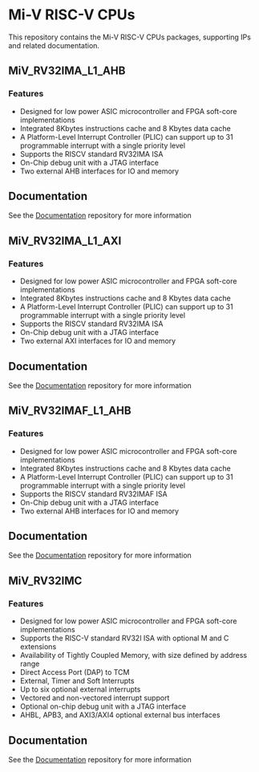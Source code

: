 # Mi-V RISC-V CPUs
This repository contains the Mi-V RISC-V CPUs packages, supporting IPs and related documentation.

## MiV_RV32IMA_L1_AHB


### Features
* Designed for low power ASIC microcontroller and FPGA soft-core implementations
* Integrated 8Kbytes instructions cache and 8 Kbytes data cache
* A Platform-Level Interrupt Controller (PLIC) can support up to 31 programmable interrupt with a single priority level
* Supports the RISCV standard RV32IMA ISA
* On-Chip debug unit with a JTAG interface
* Two external AHB interfaces for IO and memory

## Documentation
See the [Documentation](https://www.microsemi.com/product-directory/fpga-soc/5210-mi-v-embedded-ecosystem#documents) repository for more information


## MiV_RV32IMA_L1_AXI


### Features
* Designed for low power ASIC microcontroller and FPGA soft-core implementations
* Integrated 8Kbytes instructions cache and 8 Kbytes data cache
* A Platform-Level Interrupt Controller (PLIC) can support up to 31 programmable interrupt with a single priority level
* Supports the RISCV standard RV32IMA ISA
* On-Chip debug unit with a JTAG interface
* Two external AXI interfaces for IO and memory

## Documentation
See the [Documentation](https://www.microsemi.com/product-directory/fpga-soc/5210-mi-v-embedded-ecosystem#documents) repository for more information


## MiV_RV32IMAF_L1_AHB


### Features
* Designed for low power ASIC microcontroller and FPGA soft-core implementations
* Integrated 8Kbytes instructions cache and 8 Kbytes data cache
* A Platform-Level Interrupt Controller (PLIC) can support up to 31 programmable interrupt with a single priority level
* Supports the RISCV standard RV32IMAF ISA
* On-Chip debug unit with a JTAG interface
* Two external AHB interfaces for IO and memory

## Documentation
See the [Documentation](https://www.microsemi.com/product-directory/fpga-soc/5210-mi-v-embedded-ecosystem#documents) repository for more information


## MiV_RV32IMC


### Features
* Designed for low power ASIC microcontroller and FPGA soft-core implementations
* Supports the RISC-V standard RV32I ISA with optional M and C extensions
* Availability of Tightly Coupled Memory, with size defined by address range
* Direct Access Port (DAP) to TCM
* External, Timer and Soft Interrupts
* Up to six optional external interrupts
* Vectored and non-vectored interrupt support
* Optional on-chip debug unit with a JTAG interface
* AHBL, APB3, and AXI3/AXI4 optional external bus interfaces

## Documentation
See the [Documentation](https://www.microsemi.com/product-directory/fpga-soc/5210-mi-v-embedded-ecosystem#documents) repository for more information
